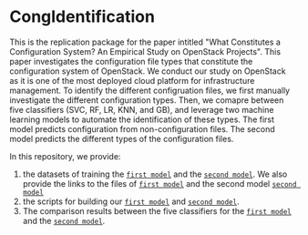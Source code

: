 # CongIdentification


This is the replication package for the paper intitled "What Constitutes a Configuration System? An Empirical Study on OpenStack Projects".
This paper investigates the configuration file types that constitute the configuration system of OpenStack. We conduct our study on OpenStack as it is one of the most deployed cloud platform for infrastructure management. To identify the different configruation files, we first manually investigate the different configuration types. Then, we comapre between five classifiers (SVC, RF, LR, KNN, and GB), and leverage two machine learning models to automate the identification of these types. The first model predicts configuration from non-configuration files. The second model predicts the different types of the configuration files.

In this repository, we provide: 

1) the datasets of training the [``first model``](https://github.com/stilab-ets/CongIdentification/blob/main/Datasets/Dataset-Model1(configNonconfig).csv) and the [``second model``](https://github.com/stilab-ets/CongIdentification/blob/main/Datasets/Dataset-Model2(ConfigTypes).csv). We also provide the links to the files of [``first model``](https://github.com/stilab-ets/CongIdentification/blob/main/Datasets/Links-Model1(configNonconfig).csv) and the second model [``second model``](https://github.com/stilab-ets/CongIdentification/blob/main/Datasets/Links-Model2(ConfigTypes).csv)
2) the scripts for building our [``first model``](https://github.com/stilab-ets/CongIdentification/blob/main/Scripts/Script-Model1(configNonconfig).py) and [``second model``](https://github.com/stilab-ets/CongIdentification/blob/main/Scripts/Script-Model2(ConfigTypes).py).   
3) The comparison results between the five classifiers for the [``first model``](https://github.com/stilab-ets/CongIdentification/blob/main/Classifiers-Results/Results-Model1(configNonconfig).csv) and the [``second model``](https://github.com/stilab-ets/CongIdentification/blob/main/Classifiers-Results/Results-Model2(ConfigTypes).csv).


